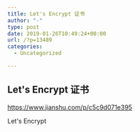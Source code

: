 ```yaml
---
title: Let's Encrypt 证书
author: "-"
type: post
date: 2019-01-26T10:49:24+00:00
url: /?p=13489
categories:
  - Uncategorized

---
```

## Let's Encrypt 证书
https://www.jianshu.com/p/c5c9d071e395
  
Let's Encrypt